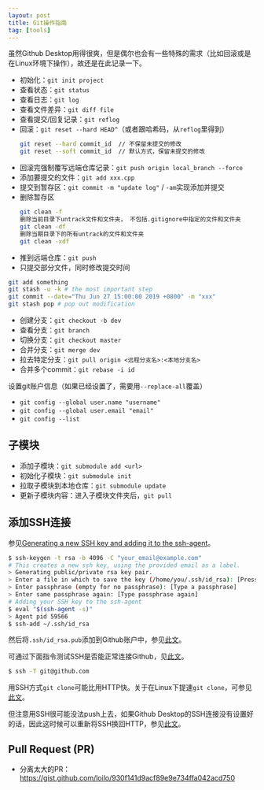 ```yaml
---
layout: post
title: Git操作指南
tag: [tools]
---
```


虽然Github Desktop用得很爽，但是偶尔也会有一些特殊的需求（比如回滚或是在Linux环境下操作），故还是在此记录一下。

<!--more-->

* 初始化：`git init project`
* 查看状态：`git status`
* 查看日志：`git log`
* 查看文件差异：`git diff file`
* 查看提交/回复记录：`git reflog`
* 回滚：`git reset --hard HEAD^`（或者跟哈希码，从`reflog`里得到）
    ```bash
    git reset --hard commit_id  // 不保留未提交的修改
    git reset --soft commit_id  // 默认方式，保留未提交的修改
    ```
* 回滚完强制覆写远端仓库记录：`git push origin local_branch --force`
* 添加要提交的文件：`git add xxx.cpp`
* 提交到暂存区：`git commit -m "update log"` / `-am`实现添加并提交
* 删除暂存区
    ```bash
    git clean -f
    删除当前目录下untrack文件和文件夹， 不包括.gitignore中指定的文件和文件夹
    git clean -df
    删除当期目录下的所有untrack的文件和文件夹
    git clean -xdf
    ```
* 推到远端仓库：`git push`
* 只提交部分文件，同时修改提交时间

```bash
git add something
git stash -u -k # the most important step
git commit --date="Thu Jun 27 15:00:00 2019 +0800" -m "xxx"
git stash pop # pop out modification
```

* 创建分支：`git checkout -b dev`
* 查看分支：`git branch`
* 切换分支：`git checkout master`
* 合并分支：`git merge dev`
* 拉去特定分支：`git pull origin <远程分支名>:<本地分支名>`
* 合并多个commit：`git rebase -i id`

设置git账户信息（如果已经设置了，需要用`--replace-all`覆盖）
* `git config --global user.name "username"`
* `git config --global user.email "email"`
* `git config --list`

## 子模块
* 添加子模块：`git submodule add <url>`
* 初始化子模块：`git submodule init`
* 拉取子模块到本地仓库：`git submodule update`
* 更新子模块内容：进入子模块文件夹后，`git pull`

## 添加SSH连接
参见[Generating a new SSH key and adding it to the ssh-agent](https://help.github.com/en/github/authenticating-to-github/generating-a-new-ssh-key-and-adding-it-to-the-ssh-agent)。
```bash
$ ssh-keygen -t rsa -b 4096 -C "your_email@example.com"
# This creates a new ssh key, using the provided email as a label.
> Generating public/private rsa key pair.
> Enter a file in which to save the key (/home/you/.ssh/id_rsa): [Press enter]
> Enter passphrase (empty for no passphrase): [Type a passphrase]
> Enter same passphrase again: [Type passphrase again]
# Adding your SSH key to the ssh-agent
$ eval "$(ssh-agent -s)"
> Agent pid 59566
$ ssh-add ~/.ssh/id_rsa
```

然后将`.ssh/id_rsa.pub`添加到Github账户中，参见[此文](https://help.github.com/en/github/authenticating-to-github/adding-a-new-ssh-key-to-your-github-account)。

可通过下面指令测试SSH是否能正常连接Github，见[此文](https://help.github.com/en/github/authenticating-to-github/testing-your-ssh-connection)。
```bash
$ ssh -T git@github.com
```

用SSH方式`git clone`可能比用HTTP快。关于在Linux下提速`git clone`，可参见[此文](https://www.linuxidc.com/Linux/2019-05/158461.htm)。

但注意用SSH很可能没法push上去，如果Github Desktop的SSH连接没有设置好的话，因此这时候可以重新将SSH换回HTTP，参见[此文](https://help.github.com/en/github/using-git/changing-a-remotes-url#switching-remote-urls-from-ssh-to-https)。

## Pull Request (PR)
* 分离太大的PR：<https://gist.github.com/loilo/930f141d9acf89e9e734ffa042acd750>